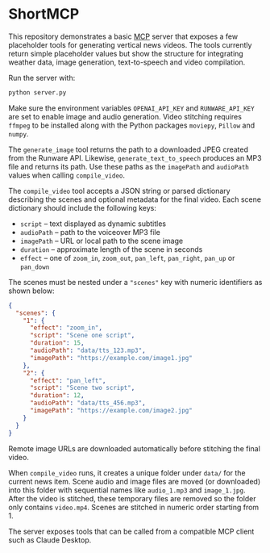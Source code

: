 # ShortMCP

This repository demonstrates a basic [MCP](https://github.com/manycoredai/mcp) server that exposes a few placeholder tools for generating vertical news videos.  The tools currently return simple placeholder values but show the structure for integrating weather data, image generation, text-to-speech and video compilation.

Run the server with:

```bash
python server.py
```

Make sure the environment variables `OPENAI_API_KEY` and `RUNWARE_API_KEY` are
set to enable image and audio generation. Video stitching requires `ffmpeg` to
be installed along with the Python packages `moviepy`, `Pillow` and `numpy`.

The `generate_image` tool returns the path to a downloaded JPEG created from the
Runware API. Likewise, `generate_text_to_speech` produces an MP3 file and
returns its path. Use these paths as the `imagePath` and `audioPath` values when
calling `compile_video`.

The `compile_video` tool accepts a JSON string or parsed dictionary describing the
scenes and optional metadata for the final video. Each scene dictionary should
include the following keys:

- `script` – text displayed as dynamic subtitles
- `audioPath` – path to the voiceover MP3 file
- `imagePath` – URL or local path to the scene image
- `duration` – approximate length of the scene in seconds
- `effect` – one of `zoom_in`, `zoom_out`, `pan_left`, `pan_right`,
  `pan_up` or `pan_down`

The scenes must be nested under a `"scenes"` key with numeric identifiers as
shown below:

```json
{
  "scenes": {
    "1": {
      "effect": "zoom_in",
      "script": "Scene one script",
      "duration": 15,
      "audioPath": "data/tts_123.mp3",
      "imagePath": "https://example.com/image1.jpg"
    },
    "2": {
      "effect": "pan_left",
      "script": "Scene two script",
      "duration": 12,
      "audioPath": "data/tts_456.mp3",
      "imagePath": "https://example.com/image2.jpg"
    }
  }
}
```

Remote image URLs are downloaded automatically before stitching the final video.

When `compile_video` runs, it creates a unique folder under `data/` for the
current news item.  Scene audio and image files are moved (or downloaded) into
this folder with sequential names like `audio_1.mp3` and `image_1.jpg`.  After
the video is stitched, these temporary files are removed so the folder only
contains `video.mp4`.  Scenes are stitched in numeric order starting from 1.

The server exposes tools that can be called from a compatible MCP client such as Claude Desktop.
